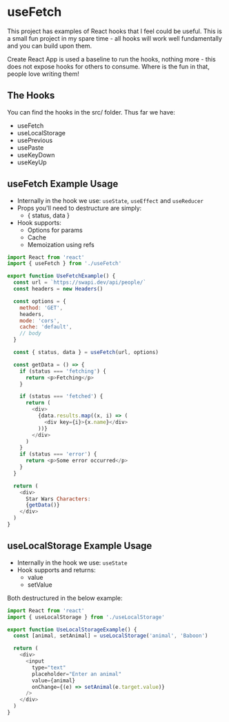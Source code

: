 # useFetch

This project has examples of React hooks that I feel could be useful. This is a small fun project in my spare time - all
hooks will work well fundamentally and you can build upon them.

Create React App is used a baseline to run the hooks, nothing more - this does not expose hooks for others to consume. Where
is the fun in that, people love writing them!

## The Hooks

You can find the hooks in the src/ folder. Thus far we have:

- useFetch
- useLocalStorage
- usePrevious
- usePaste
- useKeyDown
- useKeyUp

## useFetch Example Usage

- Internally in the hook we use: `useState`, `useEffect` and `useReducer`
- Props you'll need to destructure are simply:
  - { status, data }
- Hook supports:
  - Options for params
  - Cache
  - Memoization using refs

```javascript
import React from 'react'
import { useFetch } from './useFetch'

export function UseFetchExample() {
  const url = `https://swapi.dev/api/people/`
  const headers = new Headers()

  const options = {
    method: 'GET',
    headers,
    mode: 'cors',
    cache: 'default',
    // body
  }

  const { status, data } = useFetch(url, options)

  const getData = () => {
    if (status === 'fetching') {
      return <p>Fetching</p>
    }

    if (status === 'fetched') {
      return (
        <div>
          {data.results.map((x, i) => (
            <div key={i}>{x.name}</div>
          ))}
        </div>
      )
    }
    if (status === 'error') {
      return <p>Some error occurred</p>
    }
  }

  return (
    <div>
      Star Wars Characters:
      {getData()}
    </div>
  )
}
```

## useLocalStorage Example Usage

- Internally in the hook we use: `useState`
- Hook supports and returns:
  - value
  - setValue

Both destructured in the below example:

```javascript
import React from 'react'
import { useLocalStorage } from './useLocalStorage'

export function UseLocalStorageExample() {
  const [animal, setAnimal] = useLocalStorage('animal', 'Baboon')

  return (
    <div>
      <input
        type="text"
        placeholder="Enter an animal"
        value={animal}
        onChange={(e) => setAnimal(e.target.value)}
      />
    </div>
  )
}
```
